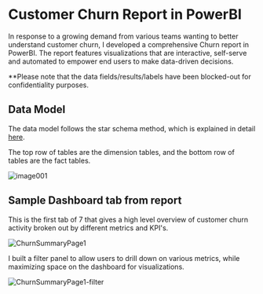 # Customer Churn Report in PowerBI

In response to a growing demand from various teams wanting to better understand customer churn, I developed a comprehensive Churn report in PowerBI. The report features visualizations that are interactive, self-serve and automated to empower end users to make data-driven decisions. 

**Please note that the data fields/results/labels have been blocked-out for confidentiality purposes. 


## Data Model
The data model follows the star schema method, which is explained in detail [here](https://learn.microsoft.com/en-us/power-bi/guidance/star-schema). 

The top row of tables are the dimension tables, and the bottom row of tables are the fact tables. 

![image001](https://user-images.githubusercontent.com/69849998/204644830-e50632b4-6e02-4829-a087-f3eeae22df2a.png)


## Sample Dashboard tab from report
This is the first tab of 7 that gives a high level overview of customer churn activity broken out by different metrics and KPI's. 

![ChurnSummaryPage1](https://user-images.githubusercontent.com/69849998/204414424-09e1ec39-3d28-4bfa-a066-93d248191eb5.png)



I built a filter panel to allow users to drill down on various metrics, while maximizing space on the dashboard for visualizations. 

![ChurnSummaryPage1-filter](https://user-images.githubusercontent.com/69849998/204414532-2f370900-d6a2-47f5-98a0-12e2ff3fa69d.png)
